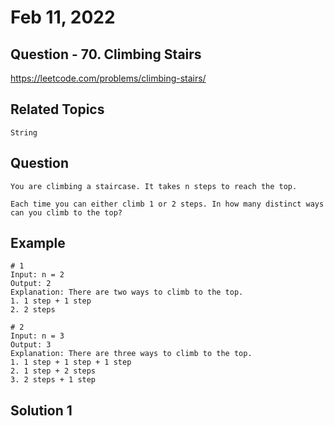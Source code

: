 # Feb 11, 2022
## Question - 70. Climbing Stairs
https://leetcode.com/problems/climbing-stairs/

## Related Topics
    String

## Question

    You are climbing a staircase. It takes n steps to reach the top.

    Each time you can either climb 1 or 2 steps. In how many distinct ways can you climb to the top?

## Example
    
    # 1
    Input: n = 2
    Output: 2
    Explanation: There are two ways to climb to the top.
    1. 1 step + 1 step
    2. 2 steps

    # 2
    Input: n = 3
    Output: 3
    Explanation: There are three ways to climb to the top.
    1. 1 step + 1 step + 1 step
    2. 1 step + 2 steps
    3. 2 steps + 1 step

## Solution 1 
```
```
